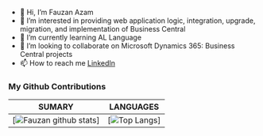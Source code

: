 - 👋 Hi, I’m Fauzan Azam
- 👀 I’m interested in providing web application logic, integration, upgrade, migration, and implementation of Business Central
- 🌱 I’m currently learning AL Language
- 💞️ I’m looking to collaborate on Microsoft Dynamics 365: Business Central projects
- 📫 How to reach me [LinkedIn](https://www.linkedin.com/in/fauzan-azam/)

### My Github Contributions
| **SUMARY**                                                                                                                                              | **LANGUAGES**                                                                                                                                         |
| ------------------------------------------------------------------------------------------------------------------------------------------------------- | ----------------------------------------------------------------------------------------------------------------------------------------------------- |
| [![Fauzan github stats](https://github-readme-stats.vercel.app/api?username=fauzanazam-DI&show_icons=true)]| [![Top Langs](https://github-readme-stats.vercel.app/api/top-langs/?username=fauzanazam-DI&layout=compact)]

<!---
fauzanazam-DI/fauzanazam-DI is a ✨ special ✨ repository because its `README.md` (this file) appears on your GitHub profile.
You can click the Preview link to take a look at your changes.
--->
